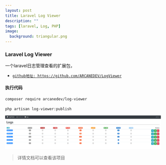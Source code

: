 ```yaml
---
layout: post
title: Laravel Log Viewer
description: ""
tags: [laravel, Log, PHP]
image:
  background: triangular.png
---
```


### Laravel Log Viewer
一个laravel日志管理查看的扩展包，

* <a href="https://github.com/ARCANEDEV/LogViewer" target="view_window">`github地址: https://github.com/ARCANEDEV/LogViewer`</a>


#### 执行代码
	composer require arcanedev/log-viewer

	php artisan log-viewer:publish 


![lazy-md-syntax](../images/laravel/laravel-log-viewer.png)

> 详情文档可以查看该项目